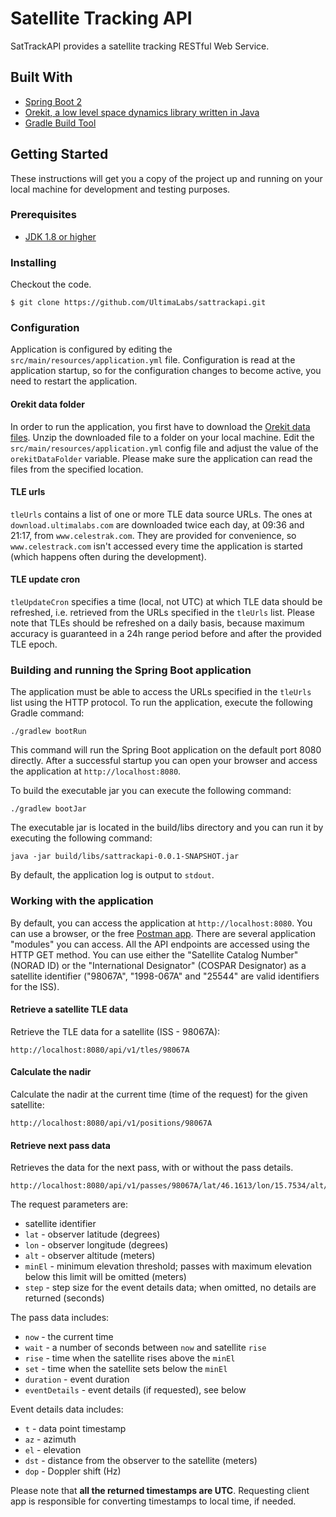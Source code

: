 # Satellite Tracking API

SatTrackAPI provides a satellite tracking RESTful Web Service.

## Built With

* [Spring Boot 2](https://spring.io/projects/spring-boot/)
* [Orekit, a low level space dynamics library written in Java](https://www.orekit.org/)
* [Gradle Build Tool](https://gradle.org/)

## Getting Started

These instructions will get you a copy of the project up and running on your local machine for development and testing purposes.

### Prerequisites

* [JDK 1.8 or higher](https://www.oracle.com/technetwork/java/javase/downloads/jdk8-downloads-2133151.html)

### Installing

Checkout the code.

```
$ git clone https://github.com/UltimaLabs/sattrackapi.git
```

### Configuration

Application is configured by editing the `src/main/resources/application.yml` file.
Configuration is read at the application startup, so for the configuration changes to become active, you need to restart the application.

#### Orekit data folder

In order to run the application, you first have to download the [Orekit data files](https://gitlab.orekit.org/orekit/orekit-data/-/archive/master/orekit-data-master.zip).
Unzip the downloaded file to a folder on your local machine. Edit the `src/main/resources/application.yml` config file and adjust the value of the `orekitDataFolder` variable.
Please make sure the application can read the files from the specified location.

#### TLE urls

`tleUrls` contains a list of one or more TLE data source URLs.
The ones at `download.ultimalabs.com` are downloaded twice each day, at 09:36 and 21:17, from `www.celestrak.com`.
They are provided for convenience, so `www.celestrack.com` isn't accessed every time the application is started (which happens often during the development).

#### TLE update cron

`tleUpdateCron` specifies a time (local, not UTC) at which TLE data should be refreshed, i.e. retrieved from the URLs specified in the `tleUrls` list.
Please note that TLEs should be refreshed on a daily basis, because maximum accuracy is guaranteed in a 24h range period before and after the provided TLE epoch.

### Building and running the Spring Boot application

The application must be able to access the URLs specified in the `tleUrls` list using the HTTP protocol.
To run the application, execute the following Gradle command:

```
./gradlew bootRun
```

This command will run the Spring Boot application on the default port 8080 directly. After a successful startup you can open your browser and access the application at `http://localhost:8080`.

To build the executable jar you can execute the following command:

```
./gradlew bootJar
```

The executable jar is located in the build/libs directory and you can run it by executing the following command:

```
java -jar build/libs/sattrackapi-0.0.1-SNAPSHOT.jar
```

By default, the application log is output to `stdout`.

### Working with the application

By default, you can access the application at `http://localhost:8080`. You can use a browser, or the free [Postman app](https://www.getpostman.com/downloads/).
There are several application "modules" you can access. All the API endpoints are accessed using the HTTP GET method.
You can use either the "Satellite Catalog Number" (NORAD ID) or the "International Designator" (COSPAR Designator) as a satellite identifier ("98067A", "1998-067A" and "25544" are valid identifiers for the ISS).

#### Retrieve a satellite TLE data

Retrieve the TLE data for a satellite (ISS - 98067A):

```
http://localhost:8080/api/v1/tles/98067A
```

#### Calculate the nadir

Calculate the nadir at the current time (time of the request) for the given satellite:

```
http://localhost:8080/api/v1/positions/98067A
```

#### Retrieve next pass data

Retrieves the data for the next pass, with or without the pass details.

```
http://localhost:8080/api/v1/passes/98067A/lat/46.1613/lon/15.7534/alt/200/minEl/20/step/1
```

The request parameters are:

- satellite identifier
- `lat` - observer latitude (degrees)
- `lon` - observer longitude (degrees)
- `alt` - observer altitude (meters)
- `minEl` - minimum elevation threshold; passes with maximum elevation below this limit will be omitted (meters)
- `step` - step size for the event details data; when omitted, no details are returned (seconds)

The pass data includes:
- `now` - the current time
- `wait` - a number of seconds between `now` and satellite `rise`
- `rise` - time when the satellite rises above the `minEl`
- `set` - time when the satellite sets below the `minEl`
- `duration` - event duration
- `eventDetails` - event details (if requested), see below

Event details data includes:
- `t` - data point timestamp
- `az` - azimuth
- `el` - elevation
- `dst` - distance from the observer to the satellite (meters)
- `dop` - Doppler shift (Hz)

Please note that **all the returned timestamps are UTC**. Requesting client app is responsible for converting timestamps to local time, if needed. 
